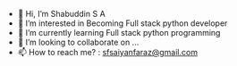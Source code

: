 - 👋 Hi, I’m Shabuddin S A
- 👀 I’m interested in Becoming Full stack python developer
- 🌱 I’m currently learning Full stack python programming
- 💞️ I’m looking to collaborate on ...
- 📫 How to reach me? : sfsaiyanfaraz@gmail.com

<!---
SaiyanFaraz/SaiyanFaraz is a ✨ special ✨ repository because its `README.md` (this file) appears on your GitHub profile.
You can click the Preview link to take a look at your changes.
--->
